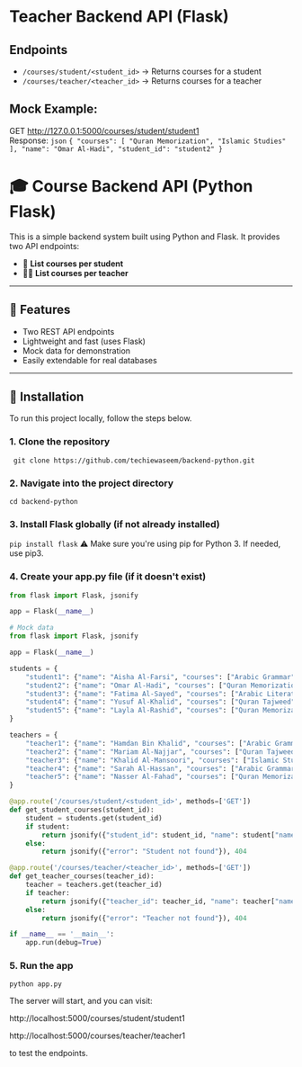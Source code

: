 
# Teacher Backend API (Flask)

## Endpoints
- `/courses/student/<student_id>` → Returns courses for a student
- `/courses/teacher/<teacher_id>` → Returns courses for a teacher

## Mock Example:
GET http://127.0.0.1:5000/courses/student/student1  
Response:
`json`
`{
  "courses": [
    "Quran Memorization",
    "Islamic Studies"
  ],
  "name": "Omar Al-Hadi",
  "student_id": "student2"
}`

# 🎓 Course Backend API (Python Flask)

This is a simple backend system built using Python and Flask. It provides two API endpoints:

- 📘 **List courses per student**
- 🧑‍🏫 **List courses per teacher**

---

## 📌 Features

- Two REST API endpoints
- Lightweight and fast (uses Flask)
- Mock data for demonstration
- Easily extendable for real databases

---

## 🚀 Installation

To run this project locally, follow the steps below.

### 1. Clone the repository

`
git clone https://github.com/techiewaseem/backend-python.git`

### 2. Navigate into the project directory
`cd backend-python`

### 3. Install Flask globally (if not already installed)
`pip install flask`
⚠️ Make sure you're using pip for Python 3. If needed, use pip3.

### 4. Create your app.py file (if it doesn't exist)
```python
from flask import Flask, jsonify

app = Flask(__name__)

# Mock data
from flask import Flask, jsonify

app = Flask(__name__)

students = {
    "student1": {"name": "Aisha Al-Farsi", "courses": ["Arabic Grammar", "Quran Tajweed"]},
    "student2": {"name": "Omar Al-Hadi", "courses": ["Quran Memorization", "Islamic Studies"]},
    "student3": {"name": "Fatima Al-Sayed", "courses": ["Arabic Literature", "Quran Interpretation"]},
    "student4": {"name": "Yusuf Al-Khalid", "courses": ["Quran Tajweed", "Arabic Grammar"]},
    "student5": {"name": "Layla Al-Rashid", "courses": ["Quran Memorization", "Quran Interpretation"]}
}

teachers = {
    "teacher1": {"name": "Hamdan Bin Khalid", "courses": ["Arabic Grammar", "Arabic Literature"]},
    "teacher2": {"name": "Mariam Al-Najjar", "courses": ["Quran Tajweed", "Quran Memorization"]},
    "teacher3": {"name": "Khalid Al-Mansoori", "courses": ["Islamic Studies", "Quran Interpretation"]},
    "teacher4": {"name": "Sarah Al-Hassan", "courses": ["Arabic Grammar", "Quran Tajweed"]},
    "teacher5": {"name": "Nasser Al-Fahad", "courses": ["Quran Memorization", "Islamic Studies"]}
}

@app.route('/courses/student/<student_id>', methods=['GET'])
def get_student_courses(student_id):
    student = students.get(student_id)
    if student:
        return jsonify({"student_id": student_id, "name": student["name"], "courses": student["courses"]})
    else:
        return jsonify({"error": "Student not found"}), 404

@app.route('/courses/teacher/<teacher_id>', methods=['GET'])
def get_teacher_courses(teacher_id):
    teacher = teachers.get(teacher_id)
    if teacher:
        return jsonify({"teacher_id": teacher_id, "name": teacher["name"], "courses": teacher["courses"]})
    else:
        return jsonify({"error": "Teacher not found"}), 404

if __name__ == '__main__':
    app.run(debug=True)

```
### 5. Run the app
`python app.py`

The server will start, and you can visit:

http://localhost:5000/courses/student/student1

http://localhost:5000/courses/teacher/teacher1

to test the endpoints.

